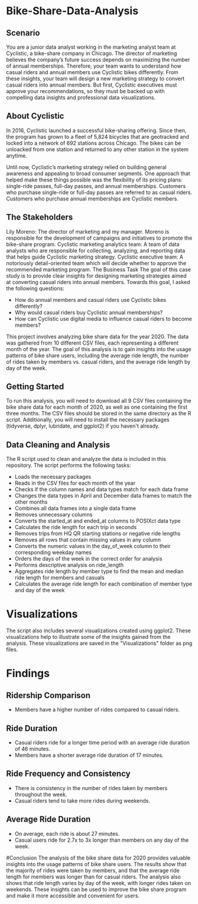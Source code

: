 # Bike-Share-Data-Analysis

## Scenario
You are a junior data analyst working in the marketing analyst team at Cyclistic, a bike-share company in Chicago. The director of marketing believes the company’s future success depends on maximizing the number of annual memberships. Therefore, your team wants to understand how casual riders and annual members use Cyclistic bikes differently. From these insights, your team will design a new marketing strategy to convert casual riders into annual members. But first, Cyclistic executives must approve your recommendations, so they must be backed up with compelling data insights and professional data visualizations.

## About Cyclistic
In 2016, Cyclistic launched a successful bike-sharing offering. Since then, the program has grown to a fleet of 5,824 bicycles that are geotracked and locked into a network of 692 stations across Chicago. The bikes can be unloacked from one station and returned to any other station in the system anytime.

Until now, Cyclistic’s marketing strategy relied on building general awareness and appealing to broad consumer segments. One approach that helped make these things possible was the flexibility of its pricing plans: single-ride passes, full-day passes, and annual memberships. Customers who purchase single-ride or full-day passes are referred to as casual riders. Customers who purchase annual memberships are Cyclistic members.

## The Stakeholders
Lily Moreno: The director of marketing and my manager. Moreno is responsible for the development of campaigns and initiatives to promote the bike-share program.
Cyclistic marketing analytics team: A team of data analysts who are responsible for collecting, analyzing, and reporting data that helps guide Cyclistic marketing strategy.
Cyclistic executive team: A notoriously detail-oriented team which will decide whether to approve the recommended marketing program.
The Business Task
The goal of this case study is to provide clear insights for designing marketing strategies aimed at converting casual riders into annual members. Towards this goal, I asked the following questions:

* How do annual members and casual riders use Cyclistic bikes differently?
* Why would casual riders buy Cyclistic annual memberships?
* How can Cyclistic use digital media to influence casual riders to become members?


This project involves analyzing bike share data for the year 2020. The data was gathered from 10 different CSV files, each representing a different month of the year. The goal of this analysis is to gain insights into the usage patterns of bike share users, including the average ride length, the number of rides taken by members vs. casual riders, and the average ride length by day of the week.

## Getting Started
To run this analysis, you will need to download all 9 CSV files containing the bike share data for each month of 2020, as well as one containing the first three months. The CSV files should be stored in the same directory as the R script. Additionally, you will need to install the necessary packages (tidyverse, dplyr, lubridate, and ggplot2) if you haven't already.

## Data Cleaning and Analysis
The R script used to clean and analyze the data is included in this repository. The script performs the following tasks:

* Loads the necessary packages
* Reads in the CSV files for each month of the year
* Checks if the column names and data types match for each data frame
* Changes the data types in April and December data frames to match the other months
* Combines all data frames into a single data frame
* Removes unnecessary columns
* Converts the started_at and ended_at columns to POSIXct data type
* Calculates the ride length for each trip in seconds
* Removes trips from HQ QR starting stations or negative ride lengths
* Removes all rows that contain missing values in any column
* Converts the numeric values in the day_of_week column to their corresponding weekday names
* Orders the days of the week in the correct order for analysis
* Performs descriptive analysis on ride_length
* Aggregates ride length by member type to find the mean and median ride length for members and casuals
* Calculates the average ride length for each combination of member type and day of the week

# Visualizations
The script also includes several visualizations created using ggplot2. These visualizations help to illustrate some of the insights gained from the analysis. 
These visualizations are saved in the "Visualizations" folder as png files.

# Findings
## Ridership Comparison
* Members have a higher number of rides compared to casual riders.
## Ride Duration
* Casual riders ride for a longer time period with an average ride duration of 46 minutes.
* Members have a shorter average ride duration of 17 minutes.
## Ride Frequency and Consistency
* There is consistency in the number of rides taken by members throughout the week.
* Casual riders tend to take more rides during weekends.
## Average Ride Duration
* On average, each ride is about 27 minutes.
* Casual users ride for 2.7x to 3x longer than members on any day of the week.

#Conclusion
The analysis of the bike share data for 2020 provides valuable insights into the usage patterns of bike share users. The results show that the majority of rides were taken by members, and that the average ride length for members was longer than for casual riders. The analysis also shows that ride length varies by day of the week, with longer rides taken on weekends. These insights can be used to improve the bike share program and make it more accessible and convenient for users.
